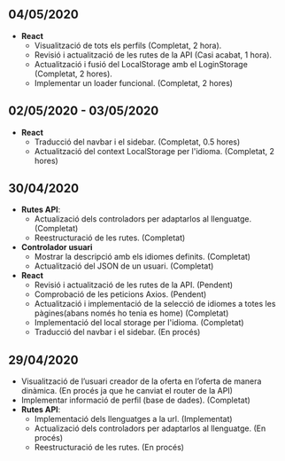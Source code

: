 
## 04/05/2020
- **React**
	- Visualització de tots els perfils (Completat, 2 hora).
	- Revisió i actualització de les rutes de la API (Casi acabat, 1 hora).
	- Actualització i fusió del LocalStorage amb el LoginStorage (Completat, 2 hores).
	- Implementar un loader funcional. (Completat, 2 hores)

## 02/05/2020 - 03/05/2020
- **React**
	- Traducció del navbar i el sidebar. (Completat, 0.5 hores)
	- Actualització del context LocalStorage per l'idioma. (Completat, 2 hores)

## 30/04/2020
- **Rutes API**:
	- Actualizació dels controladors per adaptarlos al llenguatge. (Completat) 
	- Reestructuració de les rutes. (Completat)
- **Controlador usuari**
	- Mostrar la descripció amb els idiomes definits. (Completat)
	- Actualització del JSON de un usuari. (Completat)
- **React**
	- Revisió i actualització de les rutes de la API. (Pendent)
	- Comprobació de les peticions Axios. (Pendent)
	- Actualització i implementació de la selecció de idiomes a totes les pàgines(abans només ho tenia es home) (Completat)
	- Implementació del local storage per l'idioma. (Completat)
	- Traducció del navbar i el sidebar. (En procés)

## 29/04/2020
- Visualització de l’usuari creador de la oferta en l’oferta de manera dinàmica. (En procés ja que he canviat el router de la API)
- Implementar informació de perfil (base de dades). (Completat)
- **Rutes API**: 
	- Implementació dels llenguatges a la url. (Implementat) 
	- Actualizació dels controladors per adaptarlos al llenguatge. (En procés) 
	- Reestructuració de les rutes. (En procés)